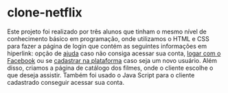 <h1><b>clone-netflix</b></h1>

<p>Este projeto foi realizado por três alunos que tinham o mesmo nível de conhecimento básico em programação, onde utilizamos o HTML e CSS para fazer a página de login que contém as seguintes informações em hiperlink: opção de <u>ajuda</u> caso não consiga acessar sua conta, <u>logar com o Facebook</u> ou se <u>cadastrar na plataforma</u> caso seja um novo usuário.
Além disso, criamos a página de catálogo dos filmes, onde o cliente escolhe o que deseja assistir.
Também foi usado o Java Script para o cliente cadastrado conseguir acessar sua conta.</p>
